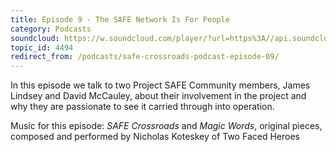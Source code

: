 ```yaml
---
title: Episode 9 - The SAFE Network Is For People
category: Podcasts
soundcloud: https://w.soundcloud.com/player/?url=https%3A//api.soundcloud.com/tracks/215809604
topic_id: 4494
redirect_from: /podcasts/safe-crossroads-podcast-episode-09/
---
```


In this episode we talk to two Project SAFE Community members, James Lindsey and David McCauley, about their involvement in the project and why they are passionate to see it carried through into operation.

Music for this episode: _SAFE Crossroads_ and _Magic Words_, original pieces, composed and performed by Nicholas Koteskey of Two Faced Heroes
